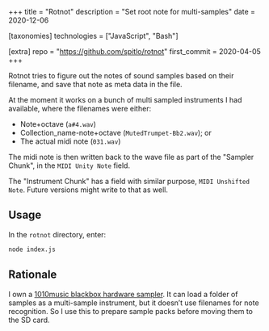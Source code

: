 +++
title = "Rotnot"
description = "Set root note for multi-samples"
date = 2020-12-06

[taxonomies]
technologies = ["JavaScript", "Bash"]

[extra]
repo = "https://github.com/spitlo/rotnot"
first_commit = 2020-04-05
+++

Rotnot tries to figure out the notes of sound samples based on their filename, and save that note as meta data in the file.

At the moment it works on a bunch of multi sampled instruments I had available, where the filenames were either:

- Note+octave (`a#4.wav`)
- Collection_name-note+octave (`MutedTrumpet-Bb2.wav`); or
- The actual midi note (`031.wav`)

The midi note is then written back to the wave file as part of the "Sampler Chunk", in the `MIDI Unity Note` field.

The "Instrument Chunk" has a field with similar purpose, `MIDI Unshifted Note`. Future versions might write to that as well.

## Usage

In the `rotnot` directory, enter:

```bash
node index.js
```

## Rationale

I own a [1010music blackbox hardware sampler](https://1010music.com/product/blackbox). It can load a folder of samples as a multi-sample instrument, but it doesn’t use filenames for note recognition. So I use this to prepare sample packs before moving them to the SD card.
